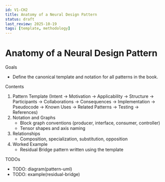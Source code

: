 ```yaml
---
id: V1-CH2
title: Anatomy of a Neural Design Pattern
status: draft
last_review: 2025-10-19
tags: [template, methodology]
---
```


# Anatomy of a Neural Design Pattern

Goals
- Define the canonical template and notation for all patterns in the book.

Contents
1. Pattern Template (Intent → Motivation → Applicability → Structure → Participants → Collaborations → Consequences → Implementation → Pseudocode → Known Uses → Related Patterns → Testing → References)
2. Notation and Graphs
   - Block graph conventions (producer, interface, consumer, controller)
   - Tensor shapes and axis naming
3. Relationships
   - Composition, specialization, substitution, opposition
4. Worked Example
   - Residual Bridge pattern written using the template

TODOs
- TODO: diagram(pattern-uml)
- TODO: example(residual-bridge)

